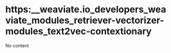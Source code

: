# https:\_\_weaviate.io_developers_weaviate_modules_retriever-vectorizer-modules_text2vec-contextionary

No content
